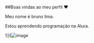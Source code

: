 ##Boas vindas ao meu perfil ❤️

Meu nome é bruno lima.

Estou aprendendo programação na Alura.




![](![image](https://github.com/user-attachments/assets/2331b823-50e4-4195-b40b-feb47f92f1ac)
